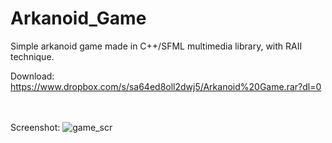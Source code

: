 # Arkanoid_Game
Simple arkanoid game made in C++/SFML multimedia library, with RAII technique.<br />

Download:<br />
https://www.dropbox.com/s/sa64ed8oll2dwj5/Arkanoid%20Game.rar?dl=0

<br /><br />
Screenshot:
![game_scr](https://user-images.githubusercontent.com/38703432/41813210-8f917ae0-7731-11e8-9c44-8815d7b80eb0.png)
